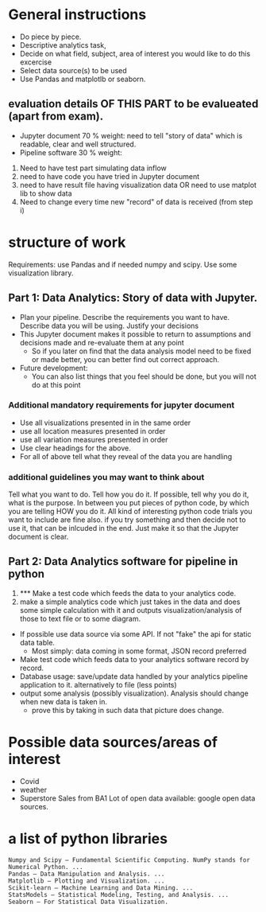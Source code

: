 # General instructions
* Do piece by piece. 
* Descriptive analytics task, 
* Decide on what field, subject, area of interest you would like to do this excercise
* Select data source(s) to be used
* Use Pandas and matplotlb or seaborn.

## evaluation details OF THIS PART to be evalueated (apart from exam). 
* Jupyter document 70 % weight: need to tell "story of data" which is readable, clear and well structured. 
* Pipeline software 30 % weight: 
1.  Need to have test part simulating data inflow
2.  need to have code you have tried in Jupyter document
3.  need to have result file having visualization data OR need to use matplot lib to show data 
4.  Need to change every time new "record" of data is received (from step i) 

# structure of work
Requirements: use Pandas and if needed numpy and scipy. Use some visualization library. 
## Part 1: Data Analytics: Story of data with Jupyter.
* Plan your pipeline. Describe the requirements you want to have. Describe data you will be using. Justify your decisions 
* This Jupyter document makes it possible to return to assumptions and decisions made and re-evaluate them at any point
  * So if you later on find that the data analysis model need to be fixed or made better, you can better find out correct approach.
* Future development: 
  * You can also list things that you feel should be done, but you will not do at this point
### Additional mandatory requirements for jupyter document
* Use all visualizations presented in in the same order
* use all location measures presented in order
* use all variation measures presented in order
* Use clear headings for the above. 
* For all of above tell what they reveal of the data you are handling

### additional guidelines you may want to think about
Tell what you want to do. Tell how you do it. If possible, tell why you do it, what is the purpose. In between you put pieces of python code, by which you are telling HOW you do it. All kind of interesting python code trials you want to include are fine also. if you try something and then decide not to use it, that can be inlcuded in the end. Just make it so that the Jupyter document is clear. 

## Part 2: Data Analytics  **software for pipeline in python**
1. *** Make a test code which feeds the data to your analytics code. 
2. make a simple analytics code which just takes in the data and does some simple calculation with it and outputs visualization/analysis of those to text file or to some diagram. 
* If possible use data source via some API. If not "fake" the api for static data table. 
  * Most simply: data coming in some format, JSON record preferred
* Make test code which feeds data to your analytics software record by record.  
* Database usage: save/update data handled by your analytics pipeline application to it. alternatively to file (less points) 
* output some analysis (possibly visualization). Analysis should change when new data is taken in. 
  * prove this by taking in such data that picture does change. 


# Possible data sources/areas of interest
* Covid
* weather
* Superstore Sales from BA1
Lot of open data available: google open data sources. 

# a list of python libraries
    Numpy and Scipy – Fundamental Scientific Computing. NumPy stands for Numerical Python. ...
    Pandas – Data Manipulation and Analysis. ...
    Matplotlib – Plotting and Visualization. ...
    Scikit-learn – Machine Learning and Data Mining. ...
    StatsModels – Statistical Modeling, Testing, and Analysis. ...
    Seaborn – For Statistical Data Visualization.

